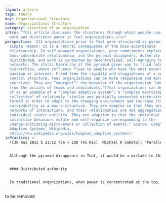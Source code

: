 ```yaml
---
layout: article
tags: theory
key: Organizational Structure
name: Organizational Structure
category: Structure of an organization
intro: "This article discusses the structures through which people coordinate
  work and distribute power in Teal organizations.\r\n"
perspective: 'All organizations prior to Teal were structured as pyramids for a
  simple reason: it is a natural consequence of the boss-subordinate
  relationship. In self-managed organizations, peer commitments replace the
  boss-subordinate relationship, and the pyramid disappears. Authority is
  distributed, and work is conducted by decentralized, self-managing teams or
  networks. The static hierarchy of the pyramid gives way to fluid natural
  hierarchies, where influence flows to people who have the most expertise,
  passion or interest. Freed from the rigidity and sluggishness of a command and
  control structure, Teal organizations can be more responsive and more
  energized. They are “emergent”: the behavior of the organization ‘emerges’
  from the actions of teams and individuals.^[Teal organizations can be thought
  of as an example of a “complex adaptive system”: a "complex macroscopic
  collection" of relatively "similar and partially connected micro-structures"
  formed in order to adapt to the changing environment and increase its
  survivability as a macro-structure. They are complex in that they are dynamic
  networks of interactions, and their relationships are not aggregations of the
  individual static entities. They are adaptive in that the individual and
  collective behaviors mutate and self-organize corresponding to the
  change-initiating micro-event or collection of events." Source: Complex
  Adaptive Systems, Wikipedia,
  <http://en.wikipedia.org/wiki/Complex_adaptive_system>]'
inPractice: >-
  ![30 mai 2015 à 21:12	756 × 230 (41 Kio)	Michael K Sahota]( "Parallel Teams")


  Although the pyramid disappears in Teal, it would be a mistake to think that self-managing organizations are simply flat and structureless. Teal organizations to date seem to fall into three broad types of structure to fit the context in which they operate. These are described further below. However all share the common attributes of distributed authority and natural hierarchies.


  #### Distributed authority


  In traditional organizations, when power is concentrated at the top, bosses can approve or invalidate a decision made by a subordinate. In Teal organizations, power is distributed There are no bosses, only coaches. Anyone who senses a problem or an opportunity can initiate a decision making process, using methods that leverage the collective intelligence of the organization.
---
```

to be removed